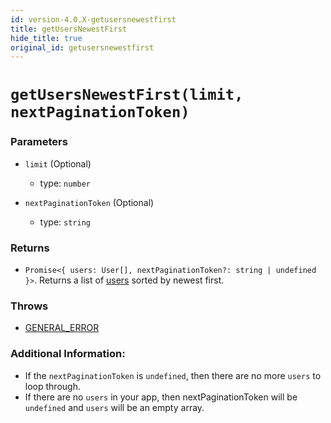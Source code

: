 ```yaml
---
id: version-4.0.X-getusersnewestfirst
title: getUsersNewestFirst
hide_title: true
original_id: getusersnewestfirst
---
```


# `getUsersNewestFirst(limit, nextPaginationToken)`

### Parameters
- `limit` (Optional)
  - type: `number`

- `nextPaginationToken` (Optional)
  - type: `string`


### Returns
- `Promise<{ users: User[], nextPaginationToken?: string | undefined }>`. Returns a list of [users](https://github.com/supertokens/core-driver-interface/wiki#third-party-user) sorted by newest first.

### Throws 
- [GENERAL_ERROR](./../errors/general_error)


### Additional Information:
- If the `nextPaginationToken` is `undefined`, then there are no more `users` to loop through.
- If there are no `users` in your app, then nextPaginationToken will be `undefined` and `users` will be an empty array.